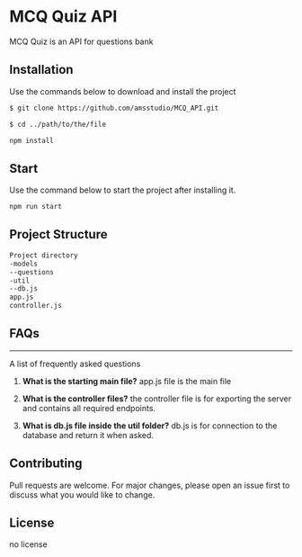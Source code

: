 # MCQ Quiz API

MCQ Quiz is an API for questions bank

## Installation

Use the commands below to download and install the project

```bash
$ git clone https://github.com/amsstudio/MCQ_API.git

$ cd ../path/to/the/file

npm install
```


## Start

Use the command below to start the project after installing it.

```bash
npm run start
```

## Project Structure

```bash
Project directory
-models
--questions
-util
--db.js
app.js 
controller.js

```


## FAQs
***
A list of frequently asked questions
1. **What is the starting main file?**
app.js file is the main file

2. **What is the controller files?**
the controller file is for exporting the server and contains all required endpoints.

2. **What is db.js file inside the util folder?**
db.js is for connection to the database and return it when asked.




## Contributing
Pull requests are welcome. For major changes, please open an issue first to discuss what you would like to change.



## License
no license
